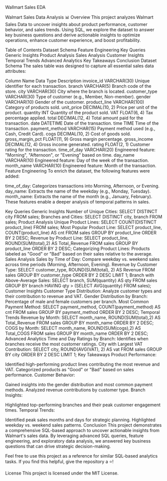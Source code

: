 
Wallmart Sales EDA

Walmart Sales Data Analysis 📊
Overview
This project analyzes Walmart Sales Data to uncover insights about product performance, customer behavior, and sales trends. Using SQL, we explore the dataset to answer key business questions and derive actionable insights to optimize operations, enhance customer experience, and boost profitability.

Table of Contents
Dataset Schema
Feature Engineering
Key Queries
Generic Insights
Product Analysis
Sales Analysis
Customer Insights
Temporal Trends
Advanced Analytics
Key Takeaways
Conclusion
Dataset Schema
The sales table was designed to capture all essential sales data attributes:

Column Name	Data Type	Description
invoice_id	VARCHAR(30)	Unique identifier for each transaction.
branch	VARCHAR(5)	Branch code of the store.
city	VARCHAR(30)	City where the branch is located.
customer_type	VARCHAR(30)	Type of customer (e.g., Member, Non-member).
gender	VARCHAR(10)	Gender of the customer.
product_line	VARCHAR(100)	Category of products sold.
unit_price	DECIMAL(10, 2)	Price per unit of the product.
quantity	INT	Quantity of the product sold.
VAT	FLOAT(6, 4)	Tax percentage applied.
total	DECIMAL(12, 4)	Total amount paid for the transaction.
date	DATETIME	Date of the transaction.
time	TIME	Time of the transaction.
payment_method	VARCHAR(15)	Payment method used (e.g., Cash, Credit Card).
cogs	DECIMAL(10, 2)	Cost of goods sold.
gross_margin_pct	FLOAT(11, 9)	Gross margin percentage.
gross_income	DECIMAL(12, 4)	Gross income generated.
rating	FLOAT(2, 1)	Customer rating for the transaction.
time_of_day	VARCHAR(20)	Engineered feature: "Morning", "Afternoon", or "Evening" based on time.
day_name	VARCHAR(10)	Engineered feature: Day of the week of the transaction.
month_name	VARCHAR(10)	Engineered feature: Month of the transaction.
Feature Engineering
To enrich the dataset, the following features were added:

time_of_day: Categorizes transactions into Morning, Afternoon, or Evening.
day_name: Extracts the name of the weekday (e.g., Monday, Tuesday).
month_name: Extracts the name of the month (e.g., January, February).
These features enable a deeper analysis of temporal patterns in sales.

Key Queries
Generic Insights
Number of Unique Cities: SELECT DISTINCT city FROM sales;
Branches and Cities: SELECT DISTINCT city, branch FROM sales;
Product Analysis
Unique Product Lines: SELECT COUNT(DISTINCT product_line) FROM sales;
Most Popular Product Line: SELECT product_line, COUNT(product_line) AS cnt FROM sales GROUP BY product_line ORDER BY 2 DESC;
Revenue by Product Line: SELECT product_line, ROUND(SUM(total),2) AS Total_Revenue FROM sales GROUP BY product_line ORDER BY 2 DESC;
Categorizing Product Lines: Products labeled as "Good" or "Bad" based on their sales relative to the average.
Sales Analysis
Sales by Time of Day: Compare weekday vs. weekend sales across time periods (Morning, Afternoon, Evening).
Revenue by Customer Type: SELECT customer_type, ROUND(SUM(total), 2) AS Revenue FROM sales GROUP BY customer_type ORDER BY 2 DESC LIMIT 1;
Branch with Above-Average Sales: SELECT branch, SUM(quantity) AS qty FROM sales GROUP BY branch HAVING qty > (SELECT AVG(quantity) FROM sales);
Customer Insights
Customer Type Distribution: Analyze customer types and their contribution to revenue and VAT.
Gender Distribution by Branch: Percentage of male and female customers per branch.
Most Common Payment Method: SELECT payment_method, COUNT(payment_method) AS cnt FROM sales GROUP BY payment_method ORDER BY 2 DESC;
Temporal Trends
Revenue by Month: SELECT month_name, ROUND(SUM(total),2) AS Total_Revenue FROM sales GROUP BY month_name ORDER BY 2 DESC;
COGS by Month: SELECT month_name, ROUND(SUM(cogs),2) AS Total_COGS FROM sales GROUP BY month_name ORDER BY 2 DESC;
Advanced Analytics
Time and Day Ratings by Branch: Identifies when branches receive the most customer ratings.
City with Largest VAT Contribution: SELECT city, ROUND(AVG(VAT), 2) AS vat FROM sales GROUP BY city ORDER BY 2 DESC LIMIT 1;
Key Takeaways
Product Performance:

Identified high-performing product lines contributing the most revenue and VAT.
Categorized products as "Good" or "Bad" based on sales performance.
Customer Behavior:

Gained insights into the gender distribution and most common payment methods.
Analyzed revenue contributions by customer type.
Branch Insights:

Highlighted top-performing branches and their peak customer engagement times.
Temporal Trends:

Identified peak sales months and days for strategic planning.
Highlighted weekday vs. weekend sales patterns.
Conclusion
This project demonstrates a comprehensive SQL-based approach to uncover actionable insights from Walmart's sales data. By leveraging advanced SQL queries, feature engineering, and exploratory data analysis, we answered key business questions that can drive strategic decision-making.

Feel free to use this project as a reference for similar SQL-based analytics tasks. If you find this helpful, give the repository a ⭐!

License
This project is licensed under the MIT License.


